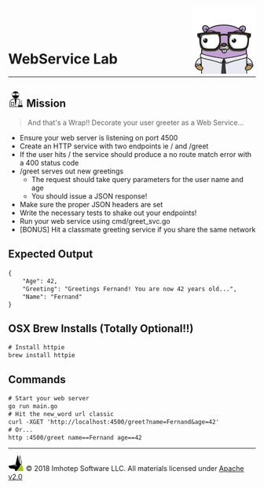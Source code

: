 <img src="../../assets/gophernand.png" align="right" width="128" height="auto"/>

<br/>
<br/>
<br/>

# WebService Lab

---
## <img src="../../assets/lab.png" width="auto" height="32"/> Mission

> And that's a Wrap!! Decorate your user greeter as a Web Service...

* Ensure your web server is listening on port 4500
* Create an HTTP service with two endpoints ie / and /greet
* If the user hits / the service should produce a no route match error with a 400 status code
* /greet serves out new greetings
  * The request should take query parameters for the user name and age
  * You should issue a JSON response!
* Make sure the proper JSON headers are set
* Write the necessary tests to shake out your endpoints!
* Run your web service using cmd/greet_svc.go
* [BONUS] Hit a classmate greeting service if you share the same network

## Expected Output

```text
{
    "Age": 42,
    "Greeting": "Greetings Fernand! You are now 42 years old...",
    "Name": "Fernand"
}
```

## OSX Brew Installs (Totally Optional!!)

```shell
# Install httpie
brew install httpie
```

## Commands

```shell
# Start your web server
go run main.go
# Hit the new_word url classic
curl -XGET 'http://localhost:4500/greet?name=Fernand&age=42'
# Or...
http :4500/greet name==Fernand age==42
```

---
<img src="../../assets/imhotep_logo.png" width="32" height="auto"/> © 2018 Imhotep Software LLC.
All materials licensed under [Apache v2.0](http://www.apache.org/licenses/LICENSE-2.0)